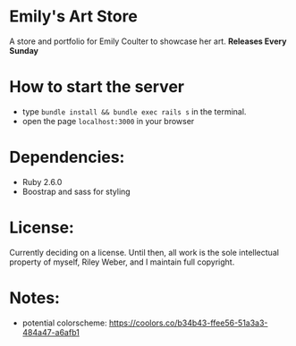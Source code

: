 # Emily's Art Store
A store and portfolio for Emily Coulter to showcase her art. **Releases Every
Sunday**

# How to start the server
 * type `bundle install && bundle exec rails s` in the terminal.
 * open the page `localhost:3000` in your browser

# Dependencies:
 * Ruby 2.6.0
 * Boostrap and sass for styling

# License:
Currently deciding on a license. Until then, all work is the sole intellectual
property of myself, Riley Weber, and I maintain full copyright.

# Notes:
 * potential colorscheme: https://coolors.co/b34b43-ffee56-51a3a3-484a47-a6afb1
